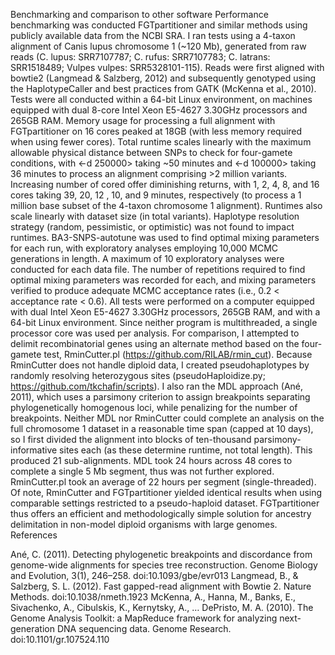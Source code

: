 Benchmarking and comparison to other software
	Performance benchmarking was conducted FGTpartitioner and similar methods using publicly available data from the NCBI SRA. I ran tests using a 4-taxon alignment of Canis lupus chromosome 1 (~120 Mb), generated from raw reads (C. lupus: SRR7107787; C. rufus: SRR7107783; C. latrans: SRR1518489; Vulpes vulpes: SRR5328101-115). Reads were first aligned with bowtie2 (Langmead & Salzberg, 2012) and subsequently genotyped using the HaplotypeCaller and best practices from GATK (McKenna et al., 2010). Tests were all conducted within a 64-bit Linux environment, on machines equipped with dual 8-core Intel Xeon E5-4627 3.30GHz processors and 265GB RAM. 
	Memory usage for processing a full alignment with FGTpartitioner on 16 cores peaked at 18GB (with less memory required when using fewer cores). Total runtime scales linearly with the maximum allowable physical distance between SNPs to check for four-gamete conditions, with <-d 250000> taking ~50 minutes and <-d 100000> taking 36 minutes to process an alignment comprising >2 million variants. Increasing number of cored offer diminishing returns, with 1, 2, 4, 8, and 16 cores taking 39, 20, 12 , 10, and 9 minutes, respectively (to process a 1 million base subset of the 4-taxon chromosome 1 alignment). Runtimes also scale linearly with dataset size (in total variants). Haplotype resolution strategy (random, pessimistic, or optimistic) was not found to impact runtimes.
	BA3-SNPS-autotune was used to find optimal mixing parameters for each run, with exploratory analyses employing 10,000 MCMC generations in length. A maximum of 10 exploratory analyses were conducted for each data file. The number of repetitions required to find optimal mixing parameters was recorded for each, and mixing parameters verified to produce adequate MCMC acceptance rates (i.e., 0.2 < acceptance rate < 0.6). All tests were performed on a computer equipped with dual Intel Xeon E5-4627 3.30GHz processors, 265GB RAM, and with a 64-bit Linux environment.  Since neither program is multithreaded, a single processor core was used per analysis.
	For comparison, I attempted to delimit recombinatorial genes using an alternate method based on the four-gamete test, RminCutter.pl (https://github.com/RILAB/rmin_cut). Because RminCutter does not handle diploid data, I created pseudohaplotypes by randomly resolving heterozygous sites (pseudoHaploidize.py; https://github.com/tkchafin/scripts). I also ran the MDL approach (Ané, 2011), which uses a parsimony criterion to assign breakpoints separating phylogenetically homogenous loci, while penalizing for the number of breakpoints. Neither MDL nor RminCutter could complete an analysis on the full chromosome 1 dataset in a reasonable time span (capped at 10 days), so I first divided the alignment into blocks of ten-thousand parsimony-informative sites each (as these determine runtime, not total length). This produced 21 sub-alignments. MDL took 24 hours across 48 cores to complete a single 5 Mb segment, thus was not further explored. RminCutter.pl took an average of 22 hours per segment (single-threaded). Of note, RminCutter and FGTpartitioner yielded identical results when using comparable settings restricted to a pseudo-haploid dataset. FGTpartitioner thus offers an efficient and methodologically simple solution for ancestry delimitation in non-model diploid organisms with large genomes.
 
References

Ané, C. (2011). Detecting phylogenetic breakpoints and discordance from genome-wide alignments for species tree reconstruction. Genome Biology and Evolution, 3(1), 246–258. doi:10.1093/gbe/evr013
Langmead, B., & Salzberg, S. L. (2012). Fast gapped-read alignment with Bowtie 2. Nature Methods. doi:10.1038/nmeth.1923
McKenna, A., Hanna, M., Banks, E., Sivachenko, A., Cibulskis, K., Kernytsky, A., … DePristo, M. A. (2010). The Genome Analysis Toolkit: a MapReduce framework for analyzing next-generation DNA sequencing data. Genome Research. doi:10.1101/gr.107524.110

